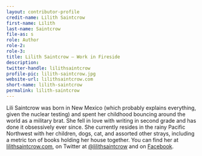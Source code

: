 ```yaml
---
layout: contributor-profile
credit-name: Lilith Saintcrow
first-name: Lilith
last-name: Saintcrow
file-as: s
role: Author
role-2:
role-3:
title: Lilith Saintcrow — Work in Fireside
description:
twitter-handle: lilithsaintcrow
profile-pic: lilith-saintcrow.jpg
website-url: lilithsaintcrow.com
short-name: lilith-saintcrow
permalink: lilith-saintcrow
---
```

Lili Saintcrow was born in New Mexico (which probably explains everything, given the nuclear testing) and spent her childhood bouncing around the world as a military brat. She fell in love with writing in second grade and has done it obsessively ever since. She currently resides in the rainy Pacific Northwest with her children, dogs, cat, and assorted other strays, including a metric ton of books holding her house together. You can find her at [lilithsaintcrow.com](http://www.lilithsaintcrow.com/), on Twitter at [@lilithsaintcrow](https://twitter.com/lilithsaintcrow) and on [Facebook](https://www.facebook.com/pages/Lilith-Saintcrow/172118402032).
